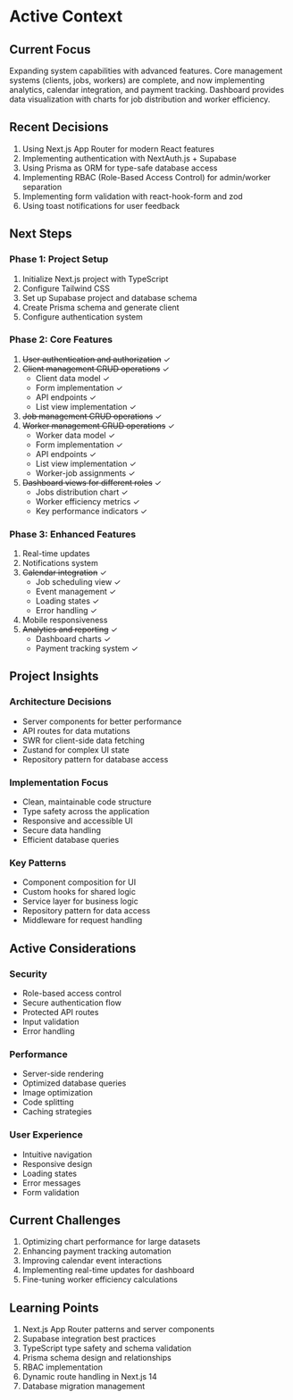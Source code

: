 # Active Context

## Current Focus
Expanding system capabilities with advanced features. Core management systems (clients, jobs, workers) are complete, and now implementing analytics, calendar integration, and payment tracking. Dashboard provides data visualization with charts for job distribution and worker efficiency.

## Recent Decisions
1. Using Next.js App Router for modern React features
2. Implementing authentication with NextAuth.js + Supabase
3. Using Prisma as ORM for type-safe database access
4. Implementing RBAC (Role-Based Access Control) for admin/worker separation
5. Implementing form validation with react-hook-form and zod
6. Using toast notifications for user feedback

## Next Steps

### Phase 1: Project Setup
1. Initialize Next.js project with TypeScript
2. Configure Tailwind CSS
3. Set up Supabase project and database schema
4. Create Prisma schema and generate client
5. Configure authentication system

### Phase 2: Core Features
1. ~~User authentication and authorization~~ ✓
2. ~~Client management CRUD operations~~ ✓
   - Client data model ✓
   - Form implementation ✓
   - API endpoints ✓
   - List view implementation ✓
3. ~~Job management CRUD operations~~ ✓
4. ~~Worker management CRUD operations~~ ✓
   - Worker data model ✓
   - Form implementation ✓
   - API endpoints ✓
   - List view implementation ✓
   - Worker-job assignments ✓
5. ~~Dashboard views for different roles~~ ✓
   - Jobs distribution chart ✓
   - Worker efficiency metrics ✓
   - Key performance indicators ✓

### Phase 3: Enhanced Features
1. Real-time updates
2. Notifications system
3. ~~Calendar integration~~ ✓
   - Job scheduling view ✓
   - Event management ✓
   - Loading states ✓
   - Error handling ✓
4. Mobile responsiveness
5. ~~Analytics and reporting~~ ✓
   - Dashboard charts ✓
   - Payment tracking system ✓

## Project Insights

### Architecture Decisions
- Server components for better performance
- API routes for data mutations
- SWR for client-side data fetching
- Zustand for complex UI state
- Repository pattern for database access

### Implementation Focus
- Clean, maintainable code structure
- Type safety across the application
- Responsive and accessible UI
- Secure data handling
- Efficient database queries

### Key Patterns
- Component composition for UI
- Custom hooks for shared logic
- Service layer for business logic
- Repository pattern for data access
- Middleware for request handling

## Active Considerations

### Security
- Role-based access control
- Secure authentication flow
- Protected API routes
- Input validation
- Error handling

### Performance
- Server-side rendering
- Optimized database queries
- Image optimization
- Code splitting
- Caching strategies

### User Experience
- Intuitive navigation
- Responsive design
- Loading states
- Error messages
- Form validation

## Current Challenges
1. Optimizing chart performance for large datasets
2. Enhancing payment tracking automation
3. Improving calendar event interactions
4. Implementing real-time updates for dashboard
5. Fine-tuning worker efficiency calculations

## Learning Points
1. Next.js App Router patterns and server components
2. Supabase integration best practices
3. TypeScript type safety and schema validation
4. Prisma schema design and relationships
5. RBAC implementation
6. Dynamic route handling in Next.js 14
7. Database migration management
